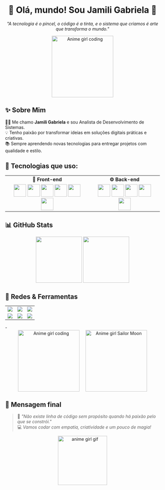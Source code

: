 <h1 align="center">🌸 Olá, mundo! Sou Jamili Gabriela 🌸</h1>
<p align="center"><em>"A tecnologia é o pincel, o código é a tinta, e o sistema que criamos é arte que transforma o mundo."</em></p>

<p align="center">
  <img src="https://media.tenor.com/3bNpJ9JKnz8AAAAC/coding-anime.gif" width="200" alt="Anime girl coding">
</p>

## ✨ Sobre Mim

👩‍💻 Me chamo **Jamili Gabriela** e sou Analista de Desenvolvimento de Sistemas.  
💡 Tenho paixão por transformar ideias em soluções digitais práticas e criativas.  
📚 Sempre aprendendo novas tecnologias para entregar projetos com qualidade e estilo.


## 💖 Tecnologias que uso:

<table>
  <tr>
    <td align="center"><strong>🎨 Front-end</strong></td>
    <td align="center"><strong>⚙️ Back-end</strong></td>
  </tr>
  <tr>
    <td align="center">
      <img src="https://cdn.jsdelivr.net/gh/devicons/devicon/icons/html5/html5-original.svg" width="40"/>
      <img src="https://cdn.jsdelivr.net/gh/devicons/devicon/icons/css3/css3-original.svg" width="40"/>
      <img src="https://cdn.jsdelivr.net/gh/devicons/devicon/icons/javascript/javascript-original.svg" width="40"/>
      <img src="https://cdn.jsdelivr.net/gh/devicons/devicon/icons/react/react-original.svg" width="40"/>
      <img src="https://cdn.jsdelivr.net/gh/devicons/devicon/icons/angularjs/angularjs-original.svg" width="40"/>
      <img src="https://cdn.jsdelivr.net/gh/devicons/devicon/icons/figma/figma-original.svg" width="40"/>
    </td>
    <td align="center">
      <img src="https://cdn.jsdelivr.net/gh/devicons/devicon/icons/nodejs/nodejs-original.svg" width="40"/>
      <img src="https://cdn.jsdelivr.net/gh/devicons/devicon/icons/csharp/csharp-original.svg" width="40"/>
      <img src="https://cdn.jsdelivr.net/gh/devicons/devicon/icons/c/c-original.svg" width="40"/>
      <img src="https://cdn.jsdelivr.net/gh/devicons/devicon/icons/sqlite/sqlite-original.svg" width="40"/>
      <img src="https://cdn.jsdelivr.net/gh/devicons/devicon/icons/mysql/mysql-original.svg" width="40"/>
    </td>
  </tr>
</table>

## 📊 GitHub Stats

<div align="center">
  <img height="150em" src="https://github-readme-stats.vercel.app/api?username=Jamilinha29&show_icons=true&theme=tokyonight&count_private=true"/>
  <img height="150em" src="https://github-readme-stats.vercel.app/api/top-langs/?username=Jamilinha29&layout=compact&langs_count=7&theme=tokyonight"/>
</div>

## 🔗 Redes & Ferramentas

<table>
  <tr>
    <td align="center">
      <a href="https://github.com/Jamilinha29">
        <img src="https://img.shields.io/badge/GitHub-Jamilinha29-181717?logo=github&style=for-the-badge"/>
      </a>
    </td>
    <td align="center">
      <a href="https://www.linkedin.com/in/jamili-gabriela-a296b62b7/">
        <img src="https://img.shields.io/badge/LinkedIn-Jamili%20Gabriela-blue?logo=linkedin&style=for-the-badge"/>
      </a>
    </td>
    <td align="center">
      <a href="https://www.instagram.com/jamiligabriela10">
        <img src="https://img.shields.io/badge/Instagram-@jamiligabriela10-f06292?logo=instagram&style=for-the-badge"/>
      </a>
    </td>
  </tr>
  <tr>
    <td align="center">
      <a href="https://discord.com/users/">
        <img src="https://img.shields.io/badge/Discord-Jamili%230123-7289da?logo=discord&style=for-the-badge"/>
      </a>
    </td>
    <td align="center">
      <a href="https://figma.com/">
        <img src="https://img.shields.io/badge/Figma-Designs-f24e1e?logo=figma&style=for-the-badge"/>
      </a>
    </td>
    <td align="center">
      <a href="https://trello.com/">
        <img src="https://img.shields.io/badge/Trello-Organização-0079BF?logo=trello&style=for-the-badge"/>
      </a>
    </td>
  </tr>
</table>
-
<div align="center" style="display: flex; justify-content: center; gap: 20px;">
  <img src="https://media.tenor.com/3bNpJ9JKnz8AAAAC/coding-anime.gif" width="200" alt="Anime girl coding">
  <img src="https://media.tenor.com/XiYuDJe2qIoAAAAC/sailor-moon.gif" width="200" alt="Anime girl Sailor Moon">
</div>


## 💌 Mensagem final

> 🌟 *"Não existe linha de código sem propósito quando há paixão pelo que se constrói."*  
> 💻 *Vamos codar com empatia, criatividade e um pouco de magia!*

<p align="center">
  <img src="https://media.tenor.com/XiYuDJe2qIoAAAAC/sailor-moon.gif" width="160" alt="anime girl gif">
</p>
